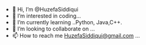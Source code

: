 - 👋 Hi, I’m @HuzefaSiddiqui
- 👀 I’m interested in coding...
- 🌱 I’m currently learning ..Python, Java,C++.
- 💞️ I’m looking to collaborate on ...
- 📫 How to reach me HuzefaSiddiqui@gmail.com ...

<!---
HuzefaSiddiqui/HuzefaSiddiqui is a ✨ special ✨ repository because its `README.md` (this file) appears on your GitHub profile.
You can click the Preview link to take a look at your changes.
--->
